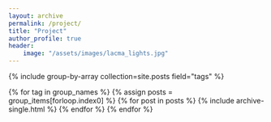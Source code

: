 ```yaml
---
layout: archive
permalink: /project/
title: "Project"
author_profile: true
header:
    image: "/assets/images/lacma_lights.jpg"
---
```


{% include group-by-array collection=site.posts field="tags" %}

{% for tag in group_names %}
  {% assign posts = group_items[forloop.index0] %}
  {% for post in posts %}
    {% include archive-single.html %}
  {% endfor %}
{% endfor %}